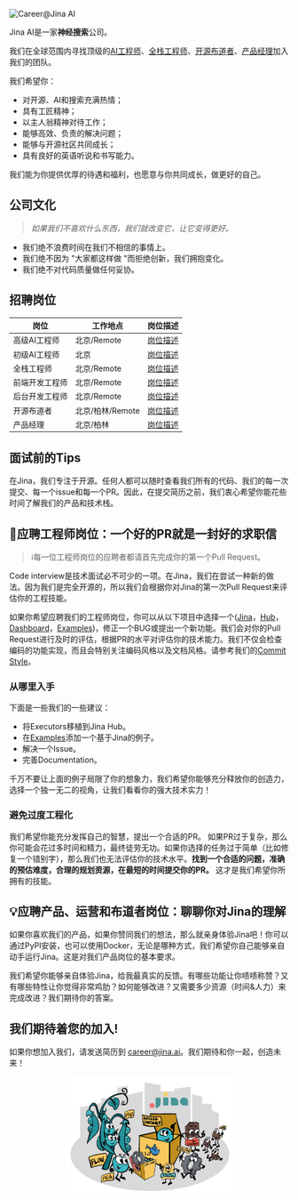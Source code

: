 ![Career@Jina AI](career-banner.png)

Jina AI是一家**神经搜索**公司。

我们在全球范围内寻找顶级的[AI工程师](https://github.com/jina-ai/career/blob/master/ai-engineer.zh.md)、[全栈工程师](https://github.com/jina-ai/career/blob/master/full-stack-engineer.zh.md)、[开源布道者](https://github.com/jina-ai/career/blob/master/opensource-evangelist.md)、[产品经理](https://github.com/jina-ai/career/blob/master/ai-product-manager.md)加入我们的团队。

我们希望你：

-   对开源、AI和搜索充满热情；
-   具有工匠精神；
-   以主人翁精神对待工作；
-   能够高效、负责的解决问题；
-   能够与开源社区共同成长；
-   具有良好的英语听说和书写能力。

我们能为你提供优厚的待遇和福利，也愿意与你共同成长，做更好的自己。


## 公司文化

>  _如果我们不喜欢什么东西，我们就改变它，让它变得更好。_

-   我们绝不浪费时间在我们不相信的事情上。
-   我们绝不因为 "大家都这样做 "而拒绝创新，我们拥抱变化。
-   我们绝不对代码质量做任何妥协。

## 招聘岗位

|岗位|工作地点|岗位描述|
|---|----|----|
|高级AI工程师|北京/Remote|[岗位描述](https://github.com/jina-ai/career/blob/master/ai-engineer.zh.md)|
|初级AI工程师|北京|[岗位描述](https://github.com/jina-ai/career/blob/master/ai-engineer-junior.zh.md)|
|全栈工程师|北京/Remote|[岗位描述](https://github.com/jina-ai/career/blob/master/full-stack-engineer.zh.md)|
|前端开发工程师|北京/Remote|[岗位描述](https://github.com/jina-ai/career/blob/master/frontend-engineer.zh.md)|
|后台开发工程师|北京/Remote|[岗位描述](https://github.com/jina-ai/career/blob/master/backtend-engineer.zh.md)|
|开源布道者|北京/柏林/Remote|[岗位描述](https://github.com/jina-ai/career/blob/master/opensource-evangelist.md)|
|产品经理|北京/柏林|[岗位描述](https://github.com/jina-ai/career/blob/master/ai-product-manager.md)

## 面试前的Tips

在Jina，我们专注于开源。任何人都可以随时查看我们所有的代码、我们的每一次提交、每一个issue和每一个PR。因此，在提交简历之前，我们衷心希望你能花些时间了解我们的产品和技术栈。

## 🚀应聘工程师岗位：一个好的PR就是一封好的求职信

> ℹ️每一位工程师岗位的应聘者都请首先完成你的第一个Pull Request。

Code interview是技术面试必不可少的一项。在Jina，我们在尝试一种新的做法。因为我们是完全开源的，所以我们会根据你对Jina的第一次Pull Request来评估你的工程技能。

如果你希望应聘我们的工程师岗位，你可以从以下项目中选择一个([Jina](https://github.com/jina-ai/jina)，[Hub](https://github.com/jina-ai/jina-hub)，[Dashboard](https://github.com/jina-ai/dashboard)，[Examples](https://github.com/jina-ai/examples))，修正一个BUG或提出一个新功能。我们会对你的Pull Request进行及时的评估，根据PR的水平对评估你的技术能力。我们不仅会检查编码的功能实现，而且会特别关注编码风格以及文档风格。请参考我们的[Commit Style](https://github.com/jina-ai/jina/blob/master/CONTRIBUTING.md)。

### 从哪里入手

下面是一些我们的一些建议：

-   将Executors移植到Jina Hub。
-   在[Examples](https://github.com/jina-ai/examples)添加一个基于Jina的例子。
-   解决一个Issue。
-   完善Documentation。

千万不要让上面的例子局限了你的想象力，我们希望你能够充分释放你的创造力，选择一个独一无二的视角，让我们看看你的强大技术实力！

### 避免过度工程化

我们希望你能充分发挥自己的智慧，提出一个合适的PR。
如果PR过于复杂，那么你可能会花过多时间和精力，最终徒劳无功。如果你选择的任务过于简单（比如修复一个错别字），那么我们也无法评估你的技术水平。**找到一个合适的问题，准确的预估难度，合理的规划资源，在最短的时间提交你的PR。** 这才是我们希望你所拥有的技能。


## 💡应聘产品、运营和布道者岗位：聊聊你对Jina的理解

如果你喜欢我们的产品，如果你赞同我们的想法，那么就亲身体验Jina吧！你可以通过PyPI安装，也可以使用Docker，无论是哪种方式，我们希望你自己能够亲自动手运行Jina。这是对我们产品岗位的基本要求。

我们希望你能够亲自体验Jina，给我最真实的反馈。有哪些功能让你啧啧称赞？又有哪些特性让你觉得非常鸡肋？如何能够改进？又需要多少资源（时间&人力）来完成改进？我们期待你的答案。

## 我们期待着您的加入!

如果你想加入我们，请发送简历到 [career@jina.ai](mailto:career@jina.ai)。我们期待和你一起，创造未来！


<p align="center">
  <a href="https://opensource.jina.ai"><img src="https://github.com/jina-ai/jina/blob/master/docs/chapters/101/img/ILLUS11.png?raw=true" width="60%" align="center"></a>
</p>
